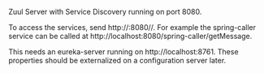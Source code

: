 Zuul Server with Service Discovery running on port 8080.

To access the services, send http://<host>:8080/<service-name>/<rest-interface>. For example the spring-caller service can be called at http://localhost:8080/spring-caller/getMessage.

This needs an eureka-server running on http://localhost:8761. These properties should be externalized on a configuration server later.
